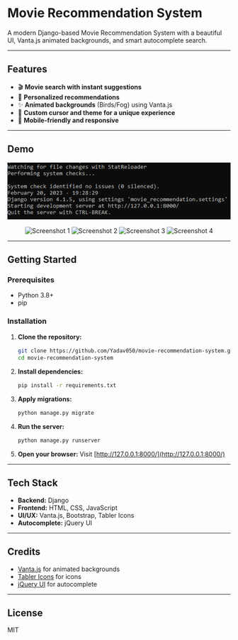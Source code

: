 # Movie Recommendation System

A modern Django-based Movie Recommendation System with a beautiful UI, Vanta.js animated backgrounds, and smart autocomplete search.

---

## Features
- 🎬 **Movie search with instant suggestions**
- 🤖 **Personalized recommendations**
- ✨ **Animated backgrounds** (Birds/Fog) using Vanta.js
- 🎨 **Custom cursor and theme for a unique experience**
- 📱 **Mobile-friendly and responsive**

---

## Demo
![Demo Screenshot](readme_images/runserver_demo.png)

<!-- Additional screenshots -->
<p align="center">
  <img src="readme_images/ss1.png" alt="Screenshot 1" width="350"/>
  <img src="readme_images/ss2.png" alt="Screenshot 2" width="350"/>
  <img src="readme_images/ss3.png" alt="Screenshot 3" width="350"/>
  <img src="readme_images/ss4.png" alt="Screenshot 4" width="350"/>
</p>

---

## Getting Started

### Prerequisites
- Python 3.8+
- pip

### Installation
1. **Clone the repository:**
   ```sh
   git clone https://github.com/Yadav050/movie-recommendation-system.git
   cd movie-recommendation-system
   ```
2. **Install dependencies:**
   ```sh
   pip install -r requirements.txt
   ```
3. **Apply migrations:**
   ```sh
   python manage.py migrate
   ```
4. **Run the server:**
   ```sh
   python manage.py runserver
   ```
5. **Open your browser:**
   Visit [http://127.0.0.1:8000/](http://127.0.0.1:8000/)

---

## Tech Stack
- **Backend:** Django
- **Frontend:** HTML, CSS, JavaScript
- **UI/UX:** Vanta.js, Bootstrap, Tabler Icons
- **Autocomplete:** jQuery UI

---

## Credits
- [Vanta.js](https://www.vantajs.com/) for animated backgrounds
- [Tabler Icons](https://tabler.io/icons) for icons
- [jQuery UI](https://jqueryui.com/autocomplete/) for autocomplete

---

## License
MIT 